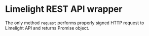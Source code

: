 Limelight REST API wrapper
======

The only method ```request``` performs properly signed HTTP request to Limelight API and returns Promise object.
